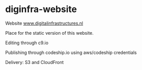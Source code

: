 # diginfra-website
Website www.digitalinfrastructures.nl

Place for the static version of this website. 

Editing through c9.io

Publishing through codeship.io using aws/codeship credentials

Delivery: S3 and CloudFront
